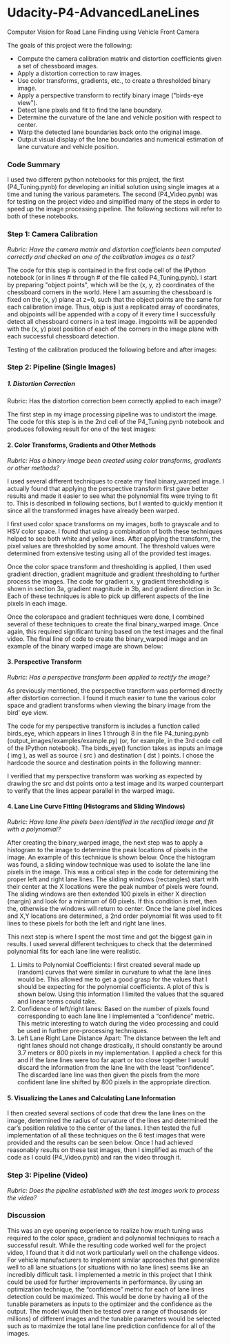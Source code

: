 # Udacity-P4-AdvancedLaneLines
Computer Vision for Road Lane Finding using Vehicle Front Camera

The goals of this project were the following:
- Compute the camera calibration matrix and distortion coefficients given a set of chessboard images.
- Apply a distortion correction to raw images.
- Use color transforms, gradients, etc., to create a thresholded binary image.
- Apply a perspective transform to rectify binary image ("birds-eye view").
- Detect lane pixels and fit to find the lane boundary.
- Determine the curvature of the lane and vehicle position with respect to center.
- Warp the detected lane boundaries back onto the original image.
- Output visual display of the lane boundaries and numerical estimation of lane curvature and vehicle position.

### Code Summary
I used two different python notebooks for this project, the first (P4_Tuning.pynb) for developing an initial solution using single images at a time and tuning the various parameters. The second (P4_Video.pynb) was for testing on the project video and simplified many of the steps in order to speed up the image processing pipeline. The following sections will refer to both of these notebooks.

### Step 1: Camera Calibration

*Rubric: Have the camera matrix and distortion coefficients been computed correctly and checked on one of the calibration images as a test?*

The code for this step is contained in the first code cell of the IPython notebook (or in lines # through # of the file called P4_Tuning.pynb). I start by preparing "object points", which will be the (x, y, z) coordinates of the chessboard corners in the world. Here I am assuming the chessboard is fixed on the (x, y) plane at z=0, such that the object points are the same for each calibration image. Thus, objp is just a replicated array of coordinates, and objpoints will be appended with a copy of it every time I successfully detect all chessboard corners in a test image. imgpoints will be appended with the (x, y) pixel position of each of the corners in the image plane with each successful chessboard detection.

Testing of the calibration produced the following before and after images:

### Step 2: Pipeline (Single Images)

##### 1. Distortion Correction

Rubric: Has the distortion correction been correctly applied to each image?

The first step in my image processing pipeline was to undistort the image. The code for this step is in the 2nd cell of the  P4_Tuning.pynb notebook and produces following result for one of the test images:

#### 2. Color Transforms, Gradients and Other Methods

*Rubric: Has a binary image been created using color transforms, gradients or other methods?*

I used several different techniques to create my final binary_warped image. I actually found that applying the perspective transform first gave better results and made it easier to see what the polynomial fits were trying to fit to. This is described in following sections, but I wanted to quickly mention it since all the transformed images have already been warped.

I first used color space transforms on my images, both to grayscale and to HSV color space. I found that using a combination of both these techniques helped to see both white and yellow lines. After applying the transform, the pixel values are thresholded by some amount. The threshold values were determined from extensive testing using all of the provided test images. 

Once the color space transform and thresholding is applied, I then used gradient direction, gradient magnitude and gradient thresholding to further process the images. The code for gradient x, y gradient thresholding is shown in section 3a, gradient magnitude in 3b, and gradient direction in 3c. Each of these techniques is able to pick up different aspects of the line pixels in each image.

Once the colorspace and gradient techniques were done, I combined several of these techniques to create the final binary_warped image. Once again, this required significant tuning based on the test images and the final video. The final line of code to create the binary_warped image and an example of the binary warped image are shown below:

#### 3. Perspective Transform

*Rubric: Has a perspective transform been applied to rectify the image?*

As previously mentioned, the perspective transform was performed directly after distortion correction. I found it much easier to tune the various color space and gradient transforms when viewing the binary image from the bird’ eye view.

The code for my perspective transform is includes a function called birds_eye, which appears in lines 1 through 8 in the file P4_tuning.pynb (output_images/examples/example.py) (or, for example, in the 3rd code cell of the IPython notebook). The birds_eye() function takes as inputs an image ( img ), as well as source ( src ) and destination ( dst ) points. I chose the hardcode the source and destination points in the following manner:

I verified that my perspective transform was working as expected by drawing the src and dst points onto
a test image and its warped counterpart to verify that the lines appear parallel in the warped image.

#### 4. Lane Line Curve Fitting (Histograms and Sliding Windows)

*Rubric: Have lane line pixels been identified in the rectified image and fit with a polynomial?*

After creating the binary_warped image, the next step was to apply a histogram to the image to determine the peak locations of pixels in the image. An example of this technique is shown below. Once the histogram was found, a sliding window technique was used to isolate the lane line pixels in the image. This was a critical step in the code for determining the proper left and right lane lines. 
The sliding windows (rectangles) start with their center at the X locations were the peak number of pixels were found. The sliding windows are then extended 100 pixels in either X direction (margin) and look for a minimum of 60 pixels. If this condition is met, then the, otherwise the windows will return to center. Once the lane pixel indices and X,Y locations are determined, a 2nd order polynomial fit was used to fit lines to these pixels for both the left and right lane lines. 

This next step is where I spent the most time and got the biggest gain in results. I used several different techniques to check that the determined polynomial fits for each lane line were realistic. 

1. Limits to Polynomial Coefficients: I first created several made up (random) curves that were similar in curvature to what the lane lines would be. This allowed me to get a good grasp for the values that I should be expecting for the polynomial coefficients. A plot of this is shown below. Using this information I limited the values that the squared and linear terms could take. 
2. Confidence of left/right lanes: Based on the number of pixels found corresponding to each lane line I implemented a “confidence” metric. This metric interesting to watch during the video processing and could be used in further pre-processing techniques.
3. Left Lane Right Lane Distance Apart: The distance between the left and right lanes should not change drastically, it should constantly be around 3.7 meters or 800 pixels in my implementation. I applied a check for this and if the lane lines were too far apart or too close together I would discard the information from the lane line with the least “confidence”. The discarded lane line was then given the pixels from the more confident lane line shifted by 800 pixels in the appropriate direction.

#### 5. Visualizing the Lanes and Calculating Lane Information
I then created several sections of code that drew the lane lines on the image, determined the radius of curvature of the lines and determined the car’s position relative to the center of the lanes. I then tested the full implementation of all these techniques on the 6 test images that were provided and the results can be seen below. Once I had achieved reasonably results on these test images, then I simplified as much of the code as I could (P4_Video.pynb) and ran the video through it. 

### Step 3: Pipeline (Video)

*Rubric:	Does the pipeline established with the test images work to process the video?*

### Discussion
This was an eye opening experience to realize how much tuning was required to the color space, gradient and polynomial techniques to reach a successful result.  While the resulting code worked well for the project video, I found that it did not work particularly well on the challenge videos. For vehicle manufacturers to implement similar approaches that generalize well to all lane situations (or situations with no lane lines) seems like an incredibly difficult task. I implemented a metric in this project that I think could be used for further improvements in performance. By using an optimization technique, the “confidence” metric for each of lane lines detection could be maximized. This would be done by having all of the tunable parameters as inputs to the optimizer and the confidence as the output. The model would then be tested over a range of thousands (or millions) of different images and the tunable parameters would be selected such as to maximize the total lane line prediction confidence for all of the images.   
